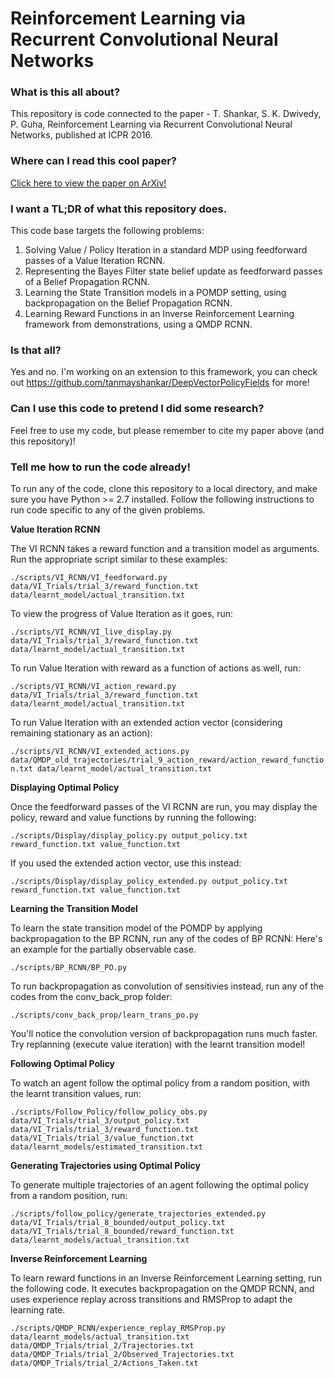# Reinforcement Learning via Recurrent Convolutional Neural Networks

### What is this all about? ###
This repository is code connected to the paper - T. Shankar, S. K. Dwivedy, P. Guha, Reinforcement Learning via Recurrent Convolutional Neural Networks, published at ICPR 2016. 

### Where can I read this cool paper? ###
[Click here to view the paper on ArXiv!](https://arxiv.org/abs/1701.02392) 

### I want a TL;DR of what this repository does. ###
This code base targets the following problems: 

1. Solving Value / Policy Iteration in a standard MDP using feedforward passes of a Value Iteration RCNN. 
2. Representing the Bayes Filter state belief update as feedforward passes of a Belief Propagation RCNN. 
3. Learning the State Transition models in a POMDP setting, using backpropagation on the Belief Propagation RCNN. 
4. Learning Reward Functions in an Inverse Reinforcement Learning framework from demonstrations, using a QMDP RCNN. 

### Is that all? ###
Yes and no. I'm working on an extension to this framework, you can check out https://github.com/tanmayshankar/DeepVectorPolicyFields for more! 

### Can I use this code to pretend I did some research? ###
Feel free to use my code, but please remember to cite my paper above (and this repository)! 

### Tell me how to run the code already! ### 
To run any of the code, clone this repository to a local directory, and make sure you have Python >= 2.7 installed. Follow the following instructions to run code specific to any of the given problems. 

**Value Iteration RCNN**

The VI RCNN takes a reward function and a transition model as arguments. Run the appropriate script similar to these examples: 

`./scripts/VI_RCNN/VI_feedforward.py data/VI_Trials/trial_3/reward_function.txt data/learnt_model/actual_transition.txt`

To view the progress of Value Iteration as it goes, run: 

`./scripts/VI_RCNN/VI_live_display.py data/VI_Trials/trial_3/reward_function.txt data/learnt_model/actual_transition.txt`

To run Value Iteration with reward as a function of actions as well, run: 

`./scripts/VI_RCNN/VI_action_reward.py data/VI_Trials/trial_3/reward_function.txt data/learnt_model/actual_transition.txt`

To run Value Iteration with an extended action vector (considering remaining stationary as an action): 

`./scripts/VI_RCNN/VI_extended_actions.py data/QMDP_old_trajectories/trial_9_action_reward/action_reward_function.txt data/learnt_model/actual_transition.txt`

**Displaying Optimal Policy**

Once the feedforward passes of the VI RCNN are run, you may display the policy, reward and value functions by running the following:

`./scripts/Display/display_policy.py output_policy.txt reward_function.txt value_function.txt`

If you used the extended action vector, use this instead: 

`./scripts/Display/display_policy_extended.py output_policy.txt reward_function.txt value_function.txt`

**Learning the Transition Model**

To learn the state transition model of the POMDP by applying backpropagation to the BP RCNN, run any of the codes of BP RCNN: Here's an example for the partially observable case. 

`./scripts/BP_RCNN/BP_PO.py` 

To run backpropagation as convolution of sensitivies instead, run any of the codes from the conv_back_prop folder: 

`./scripts/conv_back_prop/learn_trans_po.py`

You'll notice the convolution version of backpropagation runs much faster. Try replanning (execute value iteration) with the learnt transition model! 

**Following Optimal Policy**

To watch an agent follow the optimal policy from a random position, with the learnt transition values, run: 

`./scripts/Follow_Policy/follow_policy_obs.py data/VI_Trials/trial_3/output_policy.txt data/VI_Trials/trial_3/reward_function.txt data/VI_Trials/trial_3/value_function.txt data/learnt_models/estimated_transition.txt`

**Generating Trajectories using Optimal Policy**

To generate multiple trajectories of an agent following the optimal policy from a random position, run: 

`./scripts/follow_policy/generate_trajectories_extended.py data/VI_Trials/trial_8_bounded/output_policy.txt data/VI_Trials/trial_8_bounded/reward_function.txt data/learnt_models/actual_transition.txt`

**Inverse Reinforcement Learning**

To learn reward functions in an Inverse Reinforcement Learning setting, run the following code. It executes backpropagation on the QMDP RCNN, and uses experience replay across transitions and RMSProp to adapt the learning rate.

`./scripts/QMDP_RCNN/experience_replay_RMSProp.py data/learnt_models/actual_transition.txt data/QMDP_Trials/trial_2/Trajectories.txt data/QMDP_Trials/trial_2/Observed_Trajectories.txt data/QMDP_Trials/trial_2/Actions_Taken.txt`

